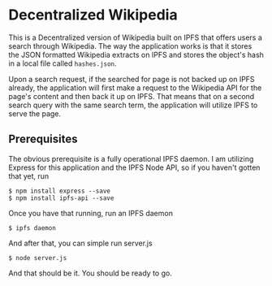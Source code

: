 # Decentralized Wikipedia

This is a Decentralized version of Wikipedia built on IPFS that offers users a search through Wikipedia. The way the application works is that it stores the JSON formatted Wikipedia extracts on IPFS and stores the object's hash in a local file called `hashes.json`.

Upon a search request, if the searched for page is not backed up on IPFS already, the application will first make a request to the Wikipedia API for the page's content and then back it up on IPFS. That means that on a second search query with the same search term, the application will utilize IPFS to serve the page.

## Prerequisites

The obvious prerequisite is a fully operational IPFS daemon. I am utilizing Express for this application and the IPFS Node API, so if you haven't gotten that yet, run
```
$ npm install express --save
$ npm install ipfs-api --save
```

Once you have that running, run an IPFS daemon
```
$ ipfs daemon
```

And after that, you can simple run server.js
```
$ node server.js
```

And that should be it. You should be ready to go.
